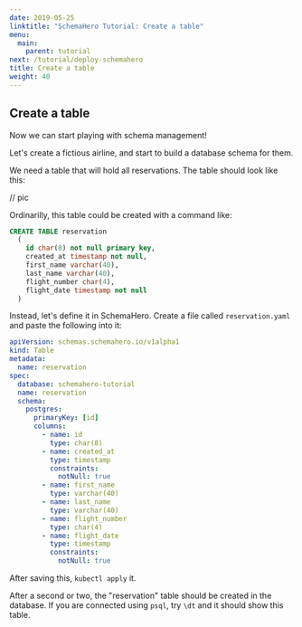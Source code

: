 ```yaml
---
date: 2019-05-25
linktitle: "SchemaHero Tutorial: Create a table"
menu:
  main:
    parent: tutorial
next: /tutorial/deploy-schemahero
title: Create a table
weight: 40
---
```


## Create a table

Now we can start playing with schema management!

Let's create a fictious airline, and start to build a database schema for them.

We need a table that will hold all reservations. The table should look like this:

// pic

Ordinarilly, this table could be created with a command like:

```sql
CREATE TABLE reservation
  (
    id char(8) not null primary key,
    created_at timestamp not null,
    first_name varchar(40),
    last_name varchar(40),
    flight_number char(4),
    flight_date timestamp not null
  )
```

Instead, let's define it in SchemaHero. Create a file called `reservation.yaml` and paste the following into it:

```yaml
apiVersion: schemas.schemahero.io/v1alpha1
kind: Table
metadata:
  name: reservation
spec:
  database: schemahero-tutorial
  name: reservation
  schema:
    postgres:
      primaryKey: [id]
      columns:
        - name: id
          type: char(8)
        - name: created_at
          type: timestamp
          constraints:
            notNull: true
        - name: first_name
          type: varchar(40)
        - name: last_name
          type: varchar(40)
        - name: flight_number
          type: char(4)
        - name: flight_date
          type: timestamp
          constraints:
            notNull: true
```

After saving this, `kubectl apply` it.

After a second or two, the "reservation" table should be created in the database. If you are connected using `psql`, try `\dt` and it should show this table.

